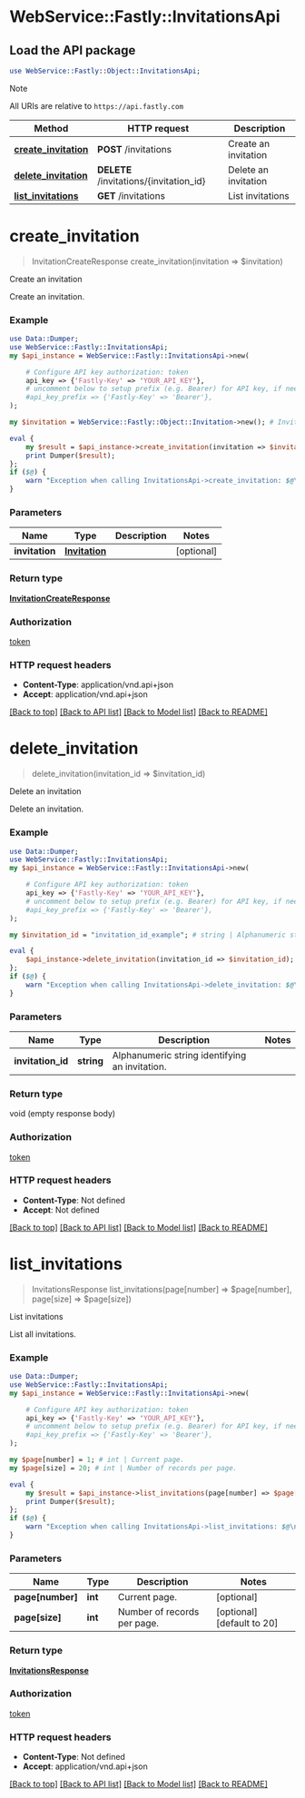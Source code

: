 # WebService::Fastly::InvitationsApi

## Load the API package
```perl
use WebService::Fastly::Object::InvitationsApi;
```

> [!NOTE]
> All URIs are relative to `https://api.fastly.com`

Method | HTTP request | Description
------ | ------------ | -----------
[**create_invitation**](InvitationsApi.md#create_invitation) | **POST** /invitations | Create an invitation
[**delete_invitation**](InvitationsApi.md#delete_invitation) | **DELETE** /invitations/{invitation_id} | Delete an invitation
[**list_invitations**](InvitationsApi.md#list_invitations) | **GET** /invitations | List invitations


# **create_invitation**
> InvitationCreateResponse create_invitation(invitation => $invitation)

Create an invitation

Create an invitation.

### Example
```perl
use Data::Dumper;
use WebService::Fastly::InvitationsApi;
my $api_instance = WebService::Fastly::InvitationsApi->new(

    # Configure API key authorization: token
    api_key => {'Fastly-Key' => 'YOUR_API_KEY'},
    # uncomment below to setup prefix (e.g. Bearer) for API key, if needed
    #api_key_prefix => {'Fastly-Key' => 'Bearer'},
);

my $invitation = WebService::Fastly::Object::Invitation->new(); # Invitation | 

eval {
    my $result = $api_instance->create_invitation(invitation => $invitation);
    print Dumper($result);
};
if ($@) {
    warn "Exception when calling InvitationsApi->create_invitation: $@\n";
}
```

### Parameters

Name | Type | Description  | Notes
------------- | ------------- | ------------- | -------------
 **invitation** | [**Invitation**](Invitation.md)|  | [optional] 

### Return type

[**InvitationCreateResponse**](InvitationCreateResponse.md)

### Authorization

[token](../README.md#token)

### HTTP request headers

 - **Content-Type**: application/vnd.api+json
 - **Accept**: application/vnd.api+json

[[Back to top]](#) [[Back to API list]](../README.md#documentation-for-api-endpoints) [[Back to Model list]](../README.md#documentation-for-models) [[Back to README]](../README.md)

# **delete_invitation**
> delete_invitation(invitation_id => $invitation_id)

Delete an invitation

Delete an invitation.

### Example
```perl
use Data::Dumper;
use WebService::Fastly::InvitationsApi;
my $api_instance = WebService::Fastly::InvitationsApi->new(

    # Configure API key authorization: token
    api_key => {'Fastly-Key' => 'YOUR_API_KEY'},
    # uncomment below to setup prefix (e.g. Bearer) for API key, if needed
    #api_key_prefix => {'Fastly-Key' => 'Bearer'},
);

my $invitation_id = "invitation_id_example"; # string | Alphanumeric string identifying an invitation.

eval {
    $api_instance->delete_invitation(invitation_id => $invitation_id);
};
if ($@) {
    warn "Exception when calling InvitationsApi->delete_invitation: $@\n";
}
```

### Parameters

Name | Type | Description  | Notes
------------- | ------------- | ------------- | -------------
 **invitation_id** | **string**| Alphanumeric string identifying an invitation. | 

### Return type

void (empty response body)

### Authorization

[token](../README.md#token)

### HTTP request headers

 - **Content-Type**: Not defined
 - **Accept**: Not defined

[[Back to top]](#) [[Back to API list]](../README.md#documentation-for-api-endpoints) [[Back to Model list]](../README.md#documentation-for-models) [[Back to README]](../README.md)

# **list_invitations**
> InvitationsResponse list_invitations(page[number] => $page[number], page[size] => $page[size])

List invitations

List all invitations.

### Example
```perl
use Data::Dumper;
use WebService::Fastly::InvitationsApi;
my $api_instance = WebService::Fastly::InvitationsApi->new(

    # Configure API key authorization: token
    api_key => {'Fastly-Key' => 'YOUR_API_KEY'},
    # uncomment below to setup prefix (e.g. Bearer) for API key, if needed
    #api_key_prefix => {'Fastly-Key' => 'Bearer'},
);

my $page[number] = 1; # int | Current page.
my $page[size] = 20; # int | Number of records per page.

eval {
    my $result = $api_instance->list_invitations(page[number] => $page[number], page[size] => $page[size]);
    print Dumper($result);
};
if ($@) {
    warn "Exception when calling InvitationsApi->list_invitations: $@\n";
}
```

### Parameters

Name | Type | Description  | Notes
------------- | ------------- | ------------- | -------------
 **page[number]** | **int**| Current page. | [optional] 
 **page[size]** | **int**| Number of records per page. | [optional] [default to 20]

### Return type

[**InvitationsResponse**](InvitationsResponse.md)

### Authorization

[token](../README.md#token)

### HTTP request headers

 - **Content-Type**: Not defined
 - **Accept**: application/vnd.api+json

[[Back to top]](#) [[Back to API list]](../README.md#documentation-for-api-endpoints) [[Back to Model list]](../README.md#documentation-for-models) [[Back to README]](../README.md)

